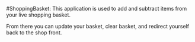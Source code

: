 #ShoppingBasket:
This application is used to add and subtract items from your live shopping basket.

From there you can update your basket, clear basket, and redirect yourself back to the shop front.
